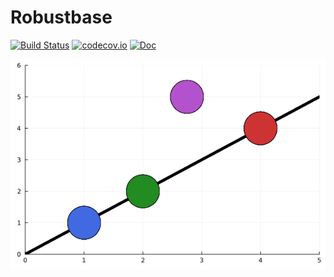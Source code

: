 # Robustbase

[![Build Status](https://github.com/valentint/Robustbase.jl/actions/workflows/CI.yml/badge.svg?branch=main)](https://github.com/valentint/Robustbase.jl/actions/workflows/CI.yml?query=branch%3Amain)
[![codecov.io](http://codecov.io/github/valentint/Robustbase.jl/coverage.svg?branch=main)](http://codecov.io/github/valentint/Robustbase.jl?branch=main)
[![Doc](https://img.shields.io/badge/docs-dev-blue.svg)](https://valentint.github.io/Robustbase/dev/)

![](https://raw.githubusercontent.com/jbytecode/LinRegOutliers/master/docs/src/assets/logo.png)